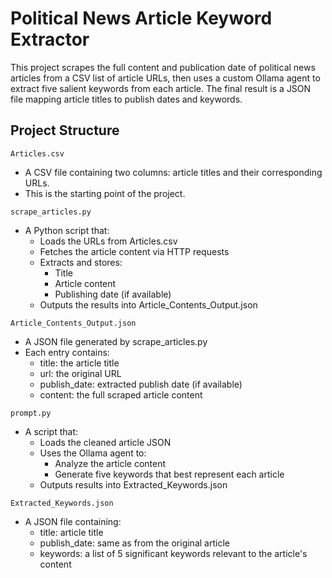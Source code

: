 # Political News Article Keyword Extractor

This project scrapes the full content and publication date of political news articles from a CSV list of article URLs, then uses a custom Ollama agent to extract five salient keywords from each article. The final result is a JSON file mapping article titles to publish dates and keywords.

## Project Structure

`Articles.csv`
- A CSV file containing two columns: article titles and their corresponding URLs.
- This is the starting point of the project.

`scrape_articles.py`
- A Python script that:
  - Loads the URLs from Articles.csv
  - Fetches the article content via HTTP requests
  - Extracts and stores:
      - Title
      - Article content
      - Publishing date (if available)
  - Outputs the results into Article_Contents_Output.json

`Article_Contents_Output.json`
- A JSON file generated by scrape_articles.py
- Each entry contains:
    - title: the article title
    - url: the original URL
    - publish_date: extracted publish date (if available)
    - content: the full scraped article content

`prompt.py`
- A script that:
    - Loads the cleaned article JSON
    - Uses the Ollama agent to:
        - Analyze the article content
        - Generate five keywords that best represent each article
    - Outputs results into Extracted_Keywords.json

`Extracted_Keywords.json`
- A JSON file containing:
    - title: article title
    - publish_date: same as from the original article
    - keywords: a list of 5 significant keywords relevant to the article's content
